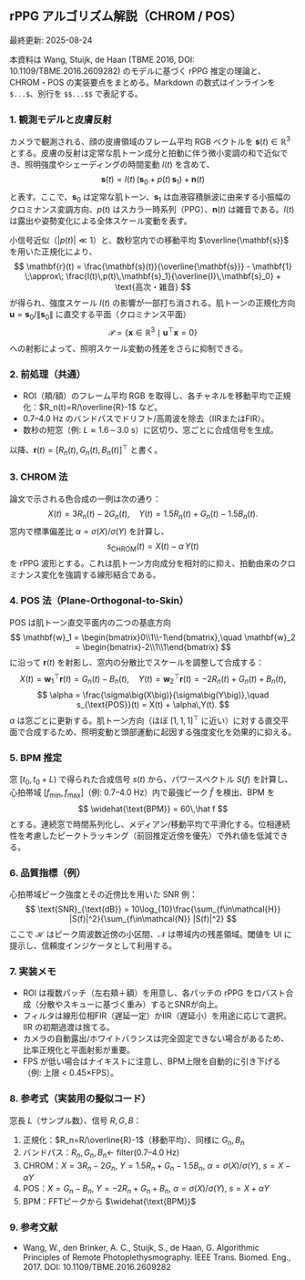 ## rPPG アルゴリズム解説（CHROM / POS）

最終更新: 2025-08-24

本資料は Wang, Stuijk, de Haan (TBME 2016, DOI: 10.1109/TBME.2016.2609282) のモデルに基づく rPPG 推定の理論と、CHROM・POS の実装要点をまとめる。Markdown の数式はインラインを `$...$`、別行を `$$...$$` で表記する。

### 1. 観測モデルと皮膚反射
カメラで観測される、顔の皮膚領域のフレーム平均 RGB ベクトルを $\mathbf{s}(t)\in\mathbb{R}^3$ とする。皮膚の反射は定常な肌トーン成分と拍動に伴う微小変調の和で近似でき、照明強度やシェーディングの時間変動 $I(t)$ を含めて、
$$
\mathbf{s}(t) = I(t)\,\big(\mathbf{s}_0 + p(t)\,\mathbf{s}_1\big) + \mathbf{n}(t)
$$
と表す。ここで、$\mathbf{s}_0$ は定常な肌トーン、$\mathbf{s}_1$ は血液容積脈波に由来する小振幅のクロミナンス変調方向、$p(t)$ はスカラー時系列（PPG）、$\mathbf{n}(t)$ は雑音である。$I(t)$ は露出や姿勢変化による全体スケール変動を表す。

小信号近似（$|p(t)|\ll 1$）と、数秒窓内での移動平均 $\overline{\mathbf{s}}$ を用いた正規化により、
$$
\mathbf{r}(t) = \frac{\mathbf{s}(t)}{\overline{\mathbf{s}}} - \mathbf{1} \;\approx\; \frac{I(t)\,p(t)\,\mathbf{s}_1}{\overline{I}\,\mathbf{s}_0} + \text{高次・雑音}
$$
が得られ、強度スケール $I(t)$ の影響が一部打ち消される。肌トーンの正規化方向 $\mathbf{u} = \mathbf{s}_0/\|\mathbf{s}_0\|$ に直交する平面（クロミナンス平面）
$$
\mathcal{P} = \{\mathbf{x}\in\mathbb{R}^3 \mid \mathbf{u}^\top \mathbf{x} = 0\}
$$
への射影によって、照明スケール変動の残差をさらに抑制できる。

### 2. 前処理（共通）
- ROI（頬/額）のフレーム平均 RGB を取得し、各チャネルを移動平均で正規化：$R_n(t)=R/\overline{R}-1$ など。
- 0.7–4.0 Hz のバンドパスでドリフト/高周波を除去（IIRまたはFIR）。
- 数秒の短窓（例: $L\approx1.6\!\sim\!3.0$ s）に区切り、窓ごとに合成信号を生成。

以降、$\mathbf{r}(t)=[R_n(t),G_n(t),B_n(t)]^\top$ と書く。

### 3. CHROM 法
論文で示される色合成の一例は次の通り：
$$
X(t) = 3R_n(t) - 2G_n(t),\quad
Y(t) = 1.5R_n(t) + G_n(t) - 1.5B_n(t).
$$
窓内で標準偏差比 $\alpha=\sigma(X)/\sigma(Y)$ を計算し、
$$
s_{\text{CHROM}}(t) = X(t) - \alpha\,Y(t)
$$
を rPPG 波形とする。これは肌トーン方向成分を相対的に抑え、拍動由来のクロミナンス変化を強調する線形結合である。

### 4. POS 法（Plane-Orthogonal-to-Skin）
POS は肌トーン直交平面内の二つの基底方向
$$
\mathbf{w}_1 = \begin{bmatrix}0\\1\\-1\end{bmatrix},\quad
\mathbf{w}_2 = \begin{bmatrix}-2\\1\\1\end{bmatrix}
$$
に沿って $\mathbf{r}(t)$ を射影し、窓内の分散比でスケールを調整して合成する：
$$
X(t) = \mathbf{w}_1^\top\mathbf{r}(t)=G_n(t)-B_n(t),\quad
Y(t) = \mathbf{w}_2^\top\mathbf{r}(t)=-2R_n(t)+G_n(t)+B_n(t),
$$
$$
\alpha = \frac{\sigma\big(X\big)}{\sigma\big(Y\big)},\quad
s_{\text{POS}}(t) = X(t) + \alpha\,Y(t).
$$
$\alpha$ は窓ごとに更新する。肌トーン方向（ほぼ $[1,1,1]^\top$ に近い）に対する直交平面で合成するため、照明変動と頭部運動に起因する強度変化を効果的に抑える。

### 5. BPM 推定
窓 $[t_0,t_0+L)$ で得られた合成信号 $s(t)$ から、パワースペクトル $S(f)$ を計算し、心拍帯域 $[f_{\min},f_{\max}]$（例: 0.7–4.0 Hz）内で最強ピーク $\hat f$ を検出、BPM を
$$
\widehat{\text{BPM}} = 60\,\hat f
$$
とする。連続窓で時間系列化し、メディアン/移動平均で平滑化する。位相連続性を考慮したピークトラッキング（前回推定近傍を優先）で外れ値を低減できる。

### 6. 品質指標（例）
心拍帯域ピーク強度とその近傍比を用いた SNR 例：
$$
\text{SNR}_{\text{dB}} = 10\log_{10}\frac{\sum_{f\in\mathcal{H}} |S(f)|^2}{\sum_{f\in\mathcal{N}} |S(f)|^2}
$$
ここで $\mathcal{H}$ はピーク周波数近傍の小区間、$\mathcal{N}$ は帯域内の残差領域。閾値を UI に提示し、信頼度インジケータとして利用する。

### 7. 実装メモ
- ROI は複数パッチ（左右頬＋額）を用意し、各パッチの rPPG をロバスト合成（分散やスキューに基づく重み）するとSNRが向上。
- フィルタは線形位相FIR（遅延一定）かIIR（遅延小）を用途に応じて選択。IIR の初期過渡は捨てる。
- カメラの自動露出/ホワイトバランスは完全固定できない場合があるため、比率正規化と平面射影が重要。
- FPS が低い場合はナイキストに注意し、BPM上限を自動的に引き下げる（例: 上限 < 0.45×FPS）。

### 8. 参考式（実装用の擬似コード）
窓長 $L$（サンプル数）、信号 $R,G,B$：
1. 正規化：$R_n=R/\overline{R}-1$（移動平均）、同様に $G_n,B_n$
2. バンドパス：$R_n,G_n,B_n\leftarrow$ filter(0.7–4.0 Hz)
3. CHROM：$X=3R_n-2G_n$, $Y=1.5R_n+G_n-1.5B_n$, $\alpha=\sigma(X)/\sigma(Y)$, $s=X-\alpha Y$
4. POS：$X=G_n-B_n$, $Y=-2R_n+G_n+B_n$, $\alpha=\sigma(X)/\sigma(Y)$, $s=X+\alpha Y$
5. BPM：FFTピークから $\widehat{\text{BPM}}$

### 9. 参考文献
- Wang, W., den Brinker, A. C., Stuijk, S., de Haan, G. Algorithmic Principles of Remote Photoplethysmography. IEEE Trans. Biomed. Eng., 2017. DOI: 10.1109/TBME.2016.2609282
